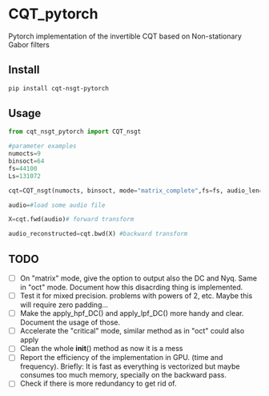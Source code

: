 # CQT_pytorch

Pytorch implementation of the invertible CQT based on Non-stationary Gabor filters

## Install

```bash
pip install cqt-nsgt-pytorch
```
## Usage
```py
from cqt_nsgt_pytorch import CQT_nsgt

#parameter examples
numocts=9 
binsoct=64
fs=44100 
Ls=131072 

cqt=CQT_nsgt(numocts, binsoct, mode="matrix_complete",fs=fs, audio_len=Ls, dtype=torch.float32)

audio=#load some audio file

X=cqt.fwd(audio)# forward transform

audio_reconstructed=cqt.bwd(X) #backward transform

```
## TODO
- [ ] On "matrix" mode, give the option to output also the DC and Nyq. Same in "oct" mode. Document how this disacrding thing is implemented.
- [ ] Test it for mixed precision. problems with powers of 2, etc. Maybe this will require zero padding...
- [ ] Make the apply_hpf_DC() and apply_lpf_DC() more handy and clear. Document the usage of those.
- [ ] Accelerate the "critical" mode, similar method as in "oct" could also apply
- [ ] Clean the whole __init__() method as now it is a mess
- [ ] Report the efficiency of the implementation in GPU. (time and frequency). Briefly: It is fast as everything is vectorized but maybe consumes too much memory, specially on the backward pass.
- [ ] Check if there is more redundancy to get rid of. 
